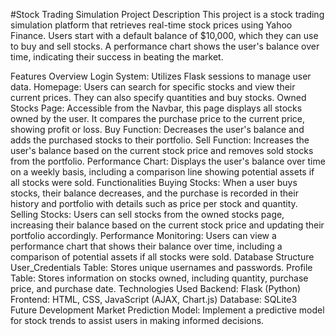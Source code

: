 #Stock Trading Simulation Project
Description
This project is a stock trading simulation platform that retrieves real-time stock prices using Yahoo Finance. Users start with a default balance of $10,000, which they can use to buy and sell stocks. A performance chart shows the user's balance over time, indicating their success in beating the market.

Features Overview
Login System: Utilizes Flask sessions to manage user data.
Homepage: Users can search for specific stocks and view their current prices. They can also specify quantities and buy stocks.
Owned Stocks Page: Accessible from the Navbar, this page displays all stocks owned by the user. It compares the purchase price to the current price, showing profit or loss.
Buy Function: Decreases the user's balance and adds the purchased stocks to their portfolio.
Sell Function: Increases the user's balance based on the current stock price and removes sold stocks from the portfolio.
Performance Chart: Displays the user's balance over time on a weekly basis, including a comparison line showing potential assets if all stocks were sold.
Functionalities
Buying Stocks: When a user buys stocks, their balance decreases, and the purchase is recorded in their history and portfolio with details such as price per stock and quantity.
Selling Stocks: Users can sell stocks from the owned stocks page, increasing their balance based on the current stock price and updating their portfolio accordingly.
Performance Monitoring: Users can view a performance chart that shows their balance over time, including a comparison of potential assets if all stocks were sold.
Database Structure
User_Credentials Table: Stores unique usernames and passwords.
Profile Table: Stores information on stocks owned, including quantity, purchase price, and purchase date.
Technologies Used
Backend: Flask (Python)
Frontend: HTML, CSS, JavaScript (AJAX, Chart.js)
Database: SQLite3
Future Development
Market Prediction Model: Implement a predictive model for stock trends to assist users in making informed decisions.
